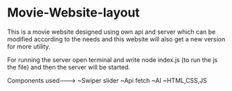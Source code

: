 # Movie-Website-layout
This is a movie website designed using own api and server which can be modified according to the needs and this website will also get a new version for more utility.

For running the server open terminal and write
node index.js (to run the js the file)
and then the server will be started.

Components used--->
~Swiper slider
~Api fetch
~AI
~HTML,CSS,JS
